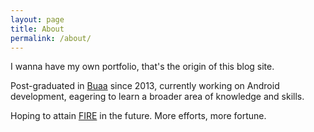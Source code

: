 ```yaml
---
layout: page
title: About
permalink: /about/
---
```


<!-- 
This is the base Jekyll theme. You can find out more info about customizing your Jekyll theme, as well as basic Jekyll usage documentation at [jekyllrb.com](https://jekyllrb.com/)

You can find the source code for Minima at GitHub:
[jekyll][jekyll-organization] /
[minima](https://github.com/jekyll/minima)

You can find the source code for Jekyll at GitHub:
[jekyll][jekyll-organization] /
[jekyll](https://github.com/jekyll/jekyll)


[jekyll-organization]: https://github.com/jekyll 
-->

I wanna have my own portfolio, that's the origin of this blog site.

Post-graduated in [Buaa](https://www.buaa.edu.cn/) since 2013, currently working on Android development, eagering to learn a broader area of knowledge and skills.

Hoping to attain [FIRE](https://en.wikipedia.org/wiki/FIRE_movement) in the future. More efforts, more fortune.

